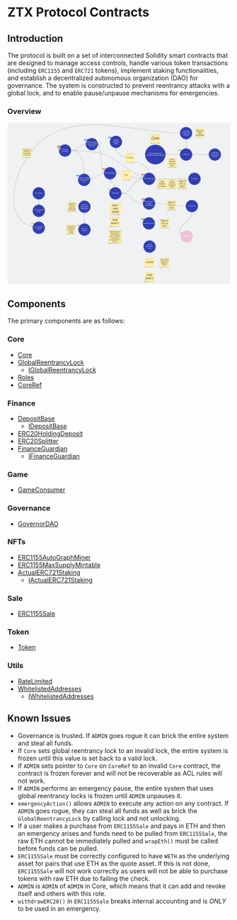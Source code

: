 # ZTX Protocol Contracts

## Introduction
The protocol is built on a set of interconnected Solidity smart contracts that are designed to manage access controls, handle various token transactions (including `ERC1155` and `ERC721` tokens), implement staking functionalities, and establish a decentralized autonomous organization (DAO) for governance. The system is constructed to prevent reentrancy attacks with a global lock, and to enable pause/unpause mechanisms for emergencies.

### Overview
![](protocol.png)

## Components
The primary components are as follows:
### Core
- [Core](core/Core.md)
- [GlobalReentrancyLock](core/GlobalReentrancyLock.md)
  - [IGlobalReentrancyLock](core/IGlobalReentrancyLock.md)
- [Roles](core/Roles.md)
- [CoreRef](refs/CoreRef.md)
### Finance
- [DepositBase](finance/DepositBase.md)
  - [IDepositBase](finance/IDepositBase.md)
- [ERC20HoldingDeposit](finance/ERC20HoldingDeposit.md)
- [ERC20Splitter](finance/ERC20Splitter.md)
- [FinanceGuardian](finance/FinanceGuardian.md)
  - [IFinanceGuardian](finance/IFinanceGuardian.md)
### Game
- [GameConsumer](game/GameConsumer.md)
### Governance
- [GovernorDAO](governance/GovernorDAO.md)
### NFTs
- [ERC1155AutoGraphMiner](nfts/ERC1155AutoGraphMiner.md)
- [ERC1155MaxSupplyMintable](nfts/ERC1155MaxSupplyMintable.md)
- [ActualERC721Staking](nfts/staking/ActualERC721Staking.md)
  - [IActualERC721Staking](nfts/staking/IActualERC721Staking.md)
### Sale
- [ERC1155Sale](sale/ERC1155Sale.md)
### Token
- [Token](token/Token.md)
### Utils
- [RateLimited](utils/extensions/RateLimited.md)
- [WhitelistedAddresses](utils/extensions/WhitelistedAddresses.md)
  - [IWhitelistedAddresses](utils/extensions/IWhitelistedAddresses.md)

## Known Issues
- Governance is trusted. If `ADMIN` goes rogue it can brick the entire system and steal all funds. 
- If `Core` sets global reentrancy lock to an invalid lock, the entire system is frozen until this value is set back to a valid lock. 
- If `ADMIN` sets pointer to `Core` on `CoreRef` to an invalid `Core` contract, the contract is frozen forever and will not be recoverable as ACL rules will not work.
- If `ADMIN` performs an emergency pause, the entire system that uses global reentrancy locks is frozen until `ADMIN` unpauses it. 
- `emergencyAction()` allows `ADMIN` to execute any action on any contract. If `ADMIN` goes rogue, they can steal all funds as well as brick the `GlobalReentrancyLock` by calling lock and not unlocking.
- If a user makes a purchase from `ERC1155Sale` and pays in ETH and then an emergency arises and funds need to be pulled from `ERC1155Sale`, the raw ETH cannot be immediately pulled and `wrapEth()` must be called before funds can be pulled.
- `ERC1155Sale` must be correctly configured to have `WETH` as the underlying asset for pairs that use ETH as the quote asset. If this is not done, `ERC1155Sale` will not work correctly as users will not be able to purchase tokens with raw ETH due to failing the check.
- `ADMIN` is `ADMIN` of `ADMIN` in Core, which means that it can add and revoke itself and others with this role.
- `withdrawERC20()` in `ERC1155Sale` breaks internal accounting and is _ONLY_ to be used in an emergency.
